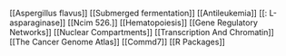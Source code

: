 [[Aspergillus flavus]]
[[Submerged fermentation]]
[[Antileukemia]]
[[: L-asparaginase]]
[[Ncim 526.]]
[[Hematopoiesis]]
[[Gene Regulatory Networks]]
[[Nuclear Compartments]]
[[Transcription And Chromatin]]
[[The Cancer Genome Atlas]]
[[Commd7]]
[[R Packages]]
